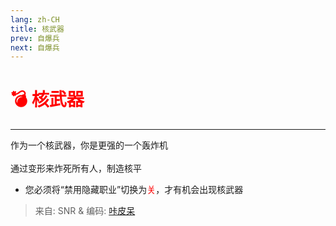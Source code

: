 ```yaml
---
lang: zh-CH
title: 核武器
prev: 自爆兵
next: 自爆兵
---
```


# <font color=red>💣 <b>核武器</b></font> <Badge text="Hidden" type="tip" vertical="middle"/>

***

作为一个核武器，你是更强的一个轰炸机<br><br>
通过变形来炸死所有人，制造核平

- 您必须将“禁用隐藏职业”切换为<font color=red>关</font>，才有机会出现核武器

> 来自: SNR & 编码: [咔皮呆](https://github.com/KARPED1EM)
